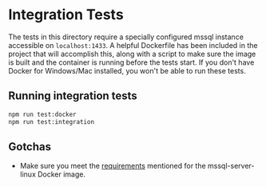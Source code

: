 # Integration Tests

The tests in this directory require a specially configured mssql instance accessible on `localhost:1433`. A helpful Dockerfile has been included in the project that will accomplish this, along with a script to make sure the image is built and the container is running before the tests start. If you don't have Docker for Windows/Mac installed, you won't be able to run these tests.

## Running integration tests

```sh
npm run test:docker
npm run test:integration
```

## Gotchas

- Make sure you meet the [requirements](https://hub.docker.com/r/microsoft/mssql-server-linux/) mentioned for the mssql-server-linux Docker image.
